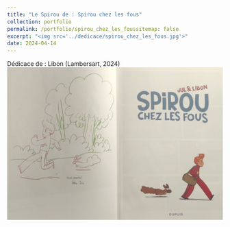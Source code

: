 ```yaml
---
title: "Le Spirou de : Spirou chez les fous"
collection: portfolio
permalink: /portfolio/spirou_chez_les_foussitemap: false
excerpt: "<img src='../dedicace/spirou_chez_les_fous.jpg'>"
date: 2024-04-14
---
```


Dédicace de : Libon (Lambersart, 2024)
<img src='../dedicace/spirou_chez_les_fous.jpg'>
